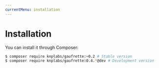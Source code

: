 ```yaml
---
currentMenu: installation
---
```


# Installation

You can install it through Composer:

```bash
$ composer require knplabs/gaufrette:~0.2 # Stable version
$ composer require knplabs/gaufrette:0.4.*@dev # Development version
```
